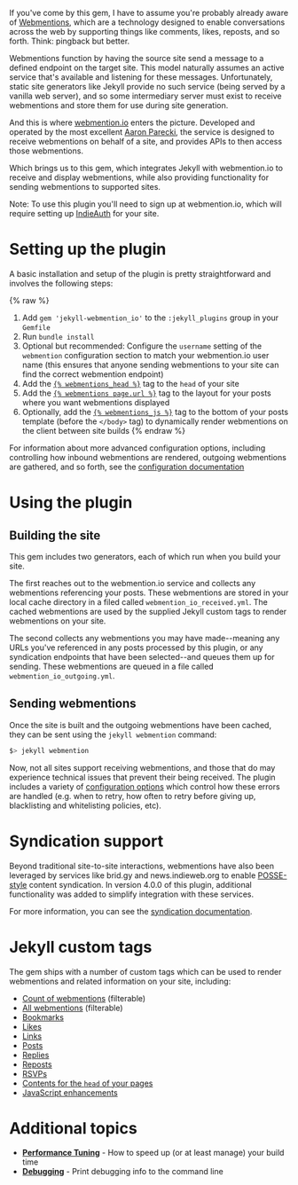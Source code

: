 ---
---

If you've come by this gem, I have to assume you're probably already aware of [Webmentions](https://indieweb.org/webmention), which are a technology designed to enable conversations across the web by supporting things like comments, likes, reposts, and so forth.  Think: pingback but better.

Webmentions function by having the source site send a message to a defined endpoint on the target site.  This model naturally assumes an active service that's available and listening for these messages.  Unfortunately, static site generators like Jekyll provide no such service (being served by a vanilla web server), and so some intermediary server must exist to receive webmentions and store them for use during site generation.

And this is where [webmention.io](https://webmention.io) enters the picture.  Developed and operated by the most excellent [Aaron Parecki](https://aaronparecki.com/), the service is designed to receive webmentions on behalf of a site, and provides APIs to then access those webmentions.

Which brings us to this gem, which integrates Jekyll with webmention.io to receive and display webmentions, while also providing functionality for sending webmentions to supported sites.

Note: To use this plugin you'll need to sign up at webmention.io, which will require setting up [IndieAuth](https://indieweb.org/IndieAuth) for your site.

# Setting up the plugin

A basic installation and setup of the plugin is pretty straightforward and involves the following steps:

{% raw %}
1. Add `gem 'jekyll-webmention_io'` to the `:jekyll_plugins` group in your `Gemfile`
2. Run `bundle install`
3. Optional but recommended: Configure the `username` setting of the `webmention` configuration section to match your webmention.io user name (this ensures that anyone sending webmentions to your site can find the correct webmention endpoint)
4. Add the [`{% webmentions_head %}`](/jekyll-webmention_io/tags/webmentions_head) tag to the `head` of your site
5. Add the [`{% webmentions page.url %}`](/jekyll-webmention_io/tags/webmentions) tag to the layout for your posts where you want webmentions displayed
6. Optionally, add the [`{% webmentions_js %}`](/jekyll-webmention_io/tags/webmentions_js) tag to the bottom of your posts template (before the `</body>` tag) to dynamically render webmentions on the client between site builds
{% endraw %}

For information about more advanced configuration options, including controlling how inbound webmentions are rendered, outgoing webmentions are gathered, and so forth, see the [configuration documentation](/jekyll-webmention_io/configuration)

# Using the plugin

## Building the site

This gem includes two generators, each of which run when you build your site.

The first reaches out to the webmention.io service and collects any webmentions referencing your posts.  These webmentions are stored in your local cache directory in a filed called `webmention_io_received.yml`.  The cached webmentions are used by the supplied Jekyll custom tags to render webmentions on your site.

The second collects any webmentions you may have made--meaning any URLs you've referenced in any posts processed by this plugin, or any syndication endpoints that have been selected--and queues them up for sending.  These webmentions are queued in a file called `webmention_io_outgoing.yml`.

## Sending webmentions

Once the site is built and the outgoing webmentions have been cached, they can be sent using the `jekyll webmention` command:

```sh
$> jekyll webmention
```

Now, not all sites support receiving webmentions, and those that do may experience technical issues that prevent their being received.  The plugin includes a variety of [configuration options](/jekyll-webmention_io/bad_uri_policy) which control how these errors are handled (e.g. when to retry, how often to retry before giving up, blacklisting and whitelisting policies, etc).

# Syndication support

Beyond traditional site-to-site interactions, webmentions have also been leveraged by services like brid.gy and news.indieweb.org to enable [POSSE-style](https://indieweb.org/POSSE) content syndication.  In version 4.0.0 of this plugin, additional functionality was added to simplify integration with these services.

For more information, you can see the [syndication documentation](/jekyll-webmention_io/syndication).

# Jekyll custom tags

The gem ships with a number of custom tags which can be used to render webmentions and related information on your site, including:

* [Count of webmentions](/jekyll-webmention_io/tags/webmention_count) (filterable)
* [All webmentions](/jekyll-webmention_io/tags/webmentions) (filterable)
* [Bookmarks](/jekyll-webmention_io/tags/webmention_bookmarks)
* [Likes](/jekyll-webmention_io/tags/webmention_likes)
* [Links](/jekyll-webmention_io/tags/webmention_links)
* [Posts](/jekyll-webmention_io/tags/webmention_posts)
* [Replies](/jekyll-webmention_io/tags/webmention_replies)
* [Reposts](/jekyll-webmention_io/tags/webmention_reposts)
* [RSVPs](/jekyll-webmention_io/tags/webmention_rsvps)
* [Contents for the `head` of your pages](/jekyll-webmention_io/tags/webmentions_head)
* [JavaScript enhancements](/jekyll-webmention_io/tags/webmentions_js)

# Additional topics

* **[Performance Tuning](/jekyll-webmention_io/performance-tuning)** - How to speed up (or at least manage) your build time
* **[Debugging](/jekyll-webmention_io/debugging)** - Print debugging info to the command line

